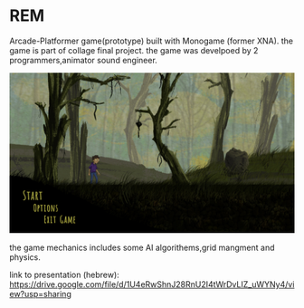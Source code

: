 # REM
Arcade-Platformer game(prototype) built with Monogame (former XNA).
the game is part of collage final project.
the game was develpoed by 2 programmers,animator sound engineer.

![Alt text](RemGame/Content/ScreenDisplay/main_menu_Fixed.jpg?raw=true "Optional Title")



the game mechanics includes some AI algorithems,grid mangment and physics.

link to presentation (hebrew):
https://drive.google.com/file/d/1U4eRwShnJ28RnU2I4tWrDvLIZ_uWYNy4/view?usp=sharing




